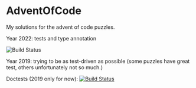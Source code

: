 # AdventOfCode

My solutions for the advent of code puzzles.

Year 2022: tests and type annotation

![Build Status](https://github.com/gbusch/AdventOfCode/actions/workflows/pipeline.yml/badge.svg)

Year 2019: trying to be as test-driven as possible (some puzzles have great test, others unfortunately not so much.)

Doctests (2019 only for now): [![Build Status](https://travis-ci.com/gbusch/AdventOfCode.svg?branch=master)](https://travis-ci.com/gbusch/AdventOfCode)

